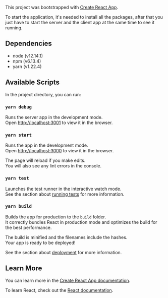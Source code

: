 This project was bootstrapped with [Create React App](https://github.com/facebook/create-react-app).

To start the application, it's needed to install all the packages, after that you just have to start the server and the client app at the same time to see it running.

## Dependencies
  - node (v12.14.1)
  - npm (v6.13.4)
  - yarn (v1.22.4)

## Available Scripts

In the project directory, you can run:

### `yarn debug`

Runs the server app in the development mode.<br />
Open [http://localhost:3001](http://localhost:3001) to view it in the browser.

### `yarn start`

Runs the app in the development mode.<br />
Open [http://localhost:3000](http://localhost:3000) to view it in the browser.

The page will reload if you make edits.<br />
You will also see any lint errors in the console.

### `yarn test`

Launches the test runner in the interactive watch mode.<br />
See the section about [running tests](https://facebook.github.io/create-react-app/docs/running-tests) for more information.

### `yarn build`

Builds the app for production to the `build` folder.<br />
It correctly bundles React in production mode and optimizes the build for the best performance.

The build is minified and the filenames include the hashes.<br />
Your app is ready to be deployed!

See the section about [deployment](https://facebook.github.io/create-react-app/docs/deployment) for more information.

## Learn More

You can learn more in the [Create React App documentation](https://facebook.github.io/create-react-app/docs/getting-started).

To learn React, check out the [React documentation](https://reactjs.org/).
